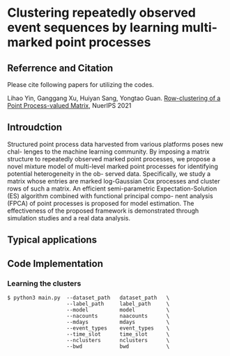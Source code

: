 # Clustering repeatedly observed event sequences by learning multi-marked point processes

## Referrence and Citation

Please cite following papers for utilizing the codes.

Lihao Yin, Ganggang Xu, Huiyan Sang, Yongtao Guan. [Row-clustering of a Point Process-valued Matrix](https://arxiv.org/pdf/2110.01207.pdf), NuerIPS 2021


## Introudction
Structured point process data harvested from various platforms poses new chal- lenges to the machine learning community. By imposing a matrix structure to repeatedly observed marked point processes, we propose a novel mixture model of multi-level marked point processes for identifying potential heterogeneity in the ob- served data. Specifically, we study a matrix whose entries are marked log-Gaussian Cox processes and cluster rows of such a matrix. An efficient semi-parametric Expectation-Solution (ES) algorithm combined with functional principal compo- nent analysis (FPCA) of point processes is proposed for model estimation. The effectiveness of the proposed framework is demonstrated through simulation studies and a real data analysis.


## Typical applications

## Code Implementation

### Learning the clusters

```
$ python3 main.py  --dataset_path   dataset_path   \
                   --label_path     label_path     \ 
                   --model          model          \
                   --nacounts       naacounts      \
                   --mdays          mdays          \
                   --event_types    event_types    \
                   --time_slot      time_slot      \
                   --nclusters      nclusters      \
                   --bwd            bwd            \
```
